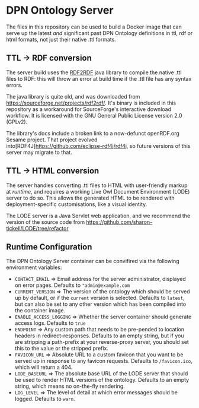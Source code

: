 # DPN Ontology Server

The files in this repository can be used to build a Docker image that
can serve up the latest *and* significant past DPN Ontology 
definitions in ttl, rdf or html formats, not just their native .ttl formats.

## TTL -> RDF conversion

The server build uses the [RDF2RDF](https://sourceforge.net/projects/rdf2rdf/) java 
library to compile the native .ttl files to RDF:  this will throw an error at build 
time if the .ttl file has any syntax errors.

The java library is quite old, and was downloaded from <https://sourceforge.net/projects/rdf2rdf/>. It's binary is included in this repository as a workaround for SourceForge's interactive download workflow. It is licensed with the GNU General Public License version 2.0 (GPLv2).

The library's docs include a broken link to a now-defunct openRDF.org Sesame project. That
project evolved into[RDF4J]<https://github.com/eclipse-rdf4j/rdf4j>, so future versions of this server may migrate
to that.

## TTL -> HTML conversion

The server handles converting .ttl files to HTML with user-friendly markup at *runtime*, 
and requires a working Live Owl Document Environment (LODE) server to do so.   This allows
the generated HTML to be rendered with deployment-specific customisations, like a visual identity.

The LODE server is a Java Servlet web application, and we recommend the version
of the source code from <https://github.com/sharon-tickell/LODE/tree/refactor>

## Runtime Configuration

The DPN Ontology Server container can be convifired via the following environment variables:

- `CONTACT_EMAIL` => Email address for the server administrator, displayed on error pages.  Defaults to `"admin@example.com`
- `CURRENT_VERSION` => The version of the ontology which should be served up by default, or if the `current` version is selected.  Defaults to `latest`, but can also be set to any other version which has been compiled into the container image.
- `ENABLE_ACCESS_LOGGING` => Whether the server container should generate access logs. Defaults to `true`
- `ENDPOINT` => Any custom path that needs to be pre-pended to location headers in redirect-responses.  Defaults to an empty string, but if you are stripping a path-prefix at your reverse-proxy server, you should set this to the value or the stripped prefix.
- `FAVICON_URL` => Absolute URL to a custom favicon that you want to be served up in response to any favicon requests. Defaults to `/favicon.ico`, which will return a 404.
- `LODE_BASEURL` => The absolute base URL of the LODE server that should be used to render HTML versions of the ontology.  Defaults to an empty string, which means no on-the-fly rendering.
- `LOG_LEVEL` => The level of detail at which error messages should be logged. Defaults to `warn`.
